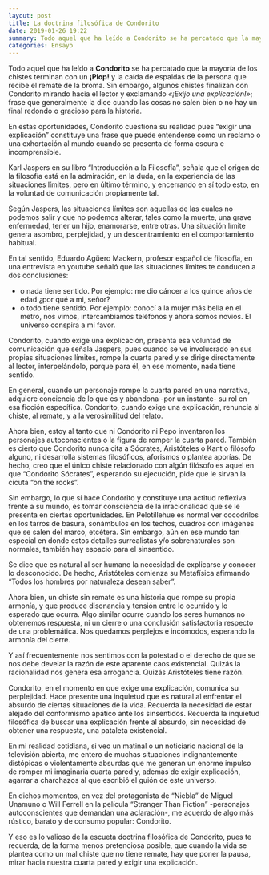 ```yaml
---
layout: post
title: La doctrina filosófica de Condorito
date: 2019-01-26 19:22
summary: Todo aquel que ha leído a Condorito se ha percatado que la mayoría de los chistes terminan con un ¡Plop! y la caída de espaldas de la persona que recibe el remate de la broma. Sin embargo, algunos chistes finalizan con Condorito mirando hacia el lector y exclamando «¡Exijo una explicación!»; frase que generalmente la dice cuando las cosas no salen bien o no hay un final redondo o gracioso para la historia.
categories: Ensayo
---
```


Todo aquel que ha leído a **Condorito** se ha percatado que la mayoría de los chistes terminan con un **¡Plop!** y la caída de espaldas de la persona que recibe el remate de la broma. Sin embargo, algunos chistes finalizan con Condorito mirando hacia el lector y exclamando *«¡Exijo una explicación!»*; frase que generalmente la dice cuando las cosas no salen bien o no hay un final redondo o gracioso para la historia.

En estas oportunidades, Condorito cuestiona su realidad pues “exigir una explicación” constituye una frase que puede entenderse como un reclamo o una exhortación al mundo cuando se presenta de forma oscura e incomprensible.

Karl Jaspers en su libro “Introducción a la Filosofía”, señala que el origen de la filosofía está en la admiración, en la duda, en la experiencia de las situaciones límites, pero en último término, y encerrando en sí todo esto, en la voluntad de comunicación propiamente tal.

Según Jaspers, las situaciones límites son aquellas de las cuales no podemos salir y que no podemos alterar, tales como la muerte, una grave enfermedad, tener un hijo, enamorarse, entre otras. Una situación límite genera asombro, perplejidad, y un descentramiento en el comportamiento habitual.

En tal sentido, Eduardo Agüero Mackern, profesor español de filosofía, en una entrevista en youtube señaló que las situaciones límites te conducen a dos conclusiones:

- o nada tiene sentido. Por ejemplo: me dio cáncer a los quince años de edad ¿por qué a mi, señor?
- o todo tiene sentido. Por ejemplo: conocí a la mujer más bella en el metro, nos vimos, intercambiamos teléfonos y ahora somos novios. El universo conspira a mi favor.

Condorito, cuando exige una explicación, presenta esa voluntad de comunicación que señala Jaspers, pues cuando se ve involucrado en sus propias situaciones límites, rompe la cuarta pared y se dirige directamente al lector, interpelándolo, porque para él, en ese momento, nada tiene sentido.

En general, cuando un personaje rompe la cuarta pared en una narrativa, adquiere conciencia de lo que es y abandona -por un instante- su rol en esa ficción específica. Condorito, cuando exige una explicación, renuncia al chiste, al remate, y a la verosimilitud del relato.

Ahora bien, estoy al tanto que ni Condorito ni Pepo inventaron los personajes autoconscientes o la figura de romper la cuarta pared. También es cierto que Condorito nunca cita a Sócrates, Aristóteles o Kant o filósofo alguno, ni desarrolla sistemas filosóficos, aforismos o plantea aporías. De hecho, creo que el único chiste relacionado con algún filósofo es aquel en que “Condorito Sócrates”, esperando su ejecución, pide que le sirvan la cicuta “on the rocks”.

Sin embargo, lo que sí hace Condorito y constituye una actitud reflexiva frente a su mundo, es tomar consciencia de la irracionalidad que se le presenta en ciertas oportunidades. En Pelotillehue es normal ver cocodrilos en los tarros de basura, sonámbulos en los techos, cuadros con imágenes que se salen del marco, etcétera. Sin embargo, aún en ese mundo tan especial en donde estos detalles surrealistas y/o sobrenaturales son normales, también hay espacio para el sinsentido.

Se dice que es natural al ser humano la necesidad de explicarse y conocer lo desconocido. De hecho, Aristóteles comienza su Metafísica afirmando “Todos los hombres por naturaleza desean saber”.

Ahora bien, un chiste sin remate es una historia que rompe su propia armonía, y que produce disonancia y tensión entre lo ocurrido y lo esperado que ocurra. Algo similar ocurre cuando los seres humanos no obtenemos respuesta, ni un cierre o una conclusión satisfactoria respecto de una problemática. Nos quedamos perplejos e incómodos, esperando la armonía del cierre.

Y así frecuentemente nos sentimos con la potestad o el derecho de que se nos debe develar la razón de este aparente caos existencial. Quizás la racionalidad nos genera esa arrogancia. Quizás Aristóteles tiene razón.

Condorito, en el momento en que exige una explicación, comunica su perplejidad. Hace presente una inquietud que es natural al enfrentar el absurdo de ciertas situaciones de la vida. Recuerda la necesidad de estar alejado del conformismo apático ante los sinsentidos. Recuerda la inquietud filosófica de buscar una explicación frente al absurdo, sin necesidad de obtener una respuesta, una pataleta existencial.

En mi realidad cotidiana, si veo un matinal o un noticiario nacional de la televisión abierta, me entero de muchas situaciones indignantemente distópicas o violentamente absurdas que me generan un enorme impulso de romper mi imaginaria cuarta pared y, además de exigir explicación, agarrar a charchazos al que escribió el guión de este universo.

En dichos momentos, en vez del protagonista de “Niebla” de Miguel Unamuno o Will Ferrell en la película “Stranger Than Fiction” -personajes autoconscientes que demandan una aclaración-, me acuerdo de algo más rústico, barato y de consumo popular: Condorito.

Y eso es lo valioso de la escueta doctrina filosófica de Condorito, pues te recuerda, de la forma menos pretenciosa posible, que cuando la vida se plantea como un mal chiste que no tiene remate, hay que poner la pausa, mirar hacia nuestra cuarta pared y exigir una explicación.
